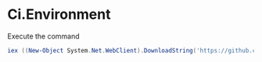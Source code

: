 # Ci.Environment

Execute the command

``` powershell
iex ((New-Object System.Net.WebClient).DownloadString('https://github.com/lettucebo/Ci.Environment/raw/master/Personal/ENVIRONMENT-MONEY-INSTALL.ps1'))
```
